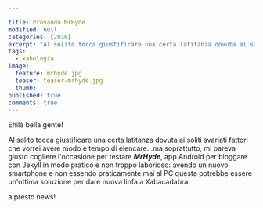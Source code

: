 ```yaml
---

title: Provando MrHyde
modified: null
categories: [2016]
excerpt: "Al solito tocca giustificare una certa latitanza dovuta ai soliti svariati fattori"
tags:
  - xabologia
image: 
  feature: mrhyde.jpg
  teaser: teaser-mrhyde.jpg
  thumb: 
published: true
comments: true
---
```


Ehilà bella gente! 

Al solito tocca giustificare una certa latitanza dovuta ai soliti svariati fattori che vorrei avere modo e tempo di elencare...ma soprattutto, mi pareva giusto cogliere l'occasione per testare ***MrHyde***, app Android per bloggare con Jekyll in modo pratico e non troppo laborioso: avendo un nuovo smartphone e non essendo praticamente mai al PC questa potrebbe essere un'ottima soluzione per dare nuova linfa a Xabacadabra

a presto news!